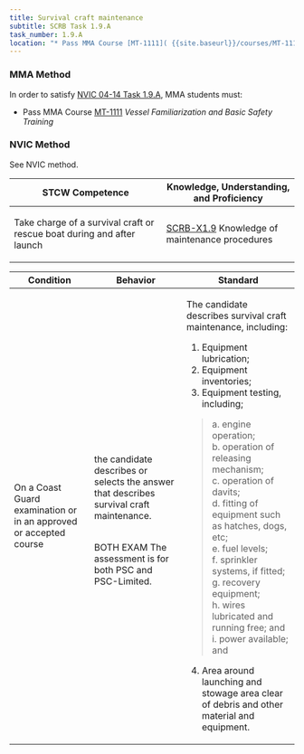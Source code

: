 ```yaml
---
title: Survival craft maintenance
subtitle: SCRB Task 1.9.A 
task_number: 1.9.A
location: "* Pass MMA Course [MT-1111]( {{site.baseurl}}/courses/MT-1111) *Vessel Familiarization and Basic Safety Training*" 
---
```



### MMA Method

In order to satisfy  [NVIC 04-14  Task  1.9.A]({{site.baseurl}}/assets/images/nvic-04-14.pdf), MMA students must:

* Pass MMA Course [MT-1111]( {{site.baseurl}}/courses/MT-1111) *Vessel Familiarization and Basic Safety Training*


### NVIC Method

<a onclick="togglevisibility('nvic_methods')" >See NVIC method.</a>

<div id='nvic_methods' class='hide'>

<table>
<thead>
<tr>
<th class='forty'> STCW Competence </th>
<th class='sixty'> Knowledge, Understanding, and Proficiency </th>
</tr>
</thead>




<tbody>
<tr><td markdown='1'>

Take charge of a survival craft or rescue boat during and after launch

</td><td markdown='1'>

[SCRB-X1.9](../../tables/621.html#SCRB-X1.9) Knowledge of maintenance procedures

</td></tr>


</tbody>
</table>


<table>
<thead>
<tr><th class='twenty'>  Condition </th><th class='twenty'> Behavior </th><th  class='sixty'>Standard </th></tr>
</thead>
<tbody >



<tr><td markdown='1'>

On a Coast Guard examination or in an approved or accepted course

</td><td markdown='1'>

the candidate describes or selects the answer that describes survival craft maintenance.

<br>

<div class="tooltip">BOTH
EXAM
<span class="tooltiptext">
The assessment is for both PSC and PSC-Limited.
</span>
</div>


</td><td markdown='1'>

The candidate describes survival craft maintenance, including:

1. Equipment lubrication;   
2. Equipment inventories;   
3. Equipment testing, including;   
> a. engine operation;   
> b. operation of releasing mechanism;   
> c. operation of davits;    
> d. fitting of equipment such as hatches, dogs, etc;   
> e. fuel levels;   
> f. sprinkler systems, if fitted;   
> g. recovery equipment;   
> h. wires lubricated and running free; and     
     i. power available; and
 
4. Area around launching and stowage area clear of debris and other material and equipment. 

</td></tr>
</tbody>
</table>
</div>
